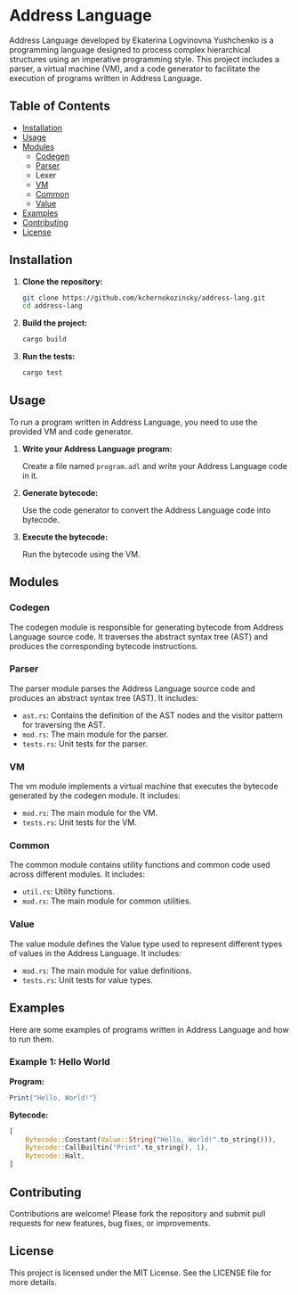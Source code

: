 
# Address Language

Address Language  developed by Ekaterina Logvinovna Yushchenko is a programming language designed to process complex hierarchical structures using an imperative programming style. This project includes a parser, a virtual machine (VM), and a code generator to facilitate the execution of programs written in Address Language.

## Table of Contents

- [Installation](#installation)
- [Usage](#usage)
- [Modules](#modules)
  - [Codegen](#codegen)
  - [Parser](#parser)
  - Lexer
  - [VM](#vm)
  - [Common](#common)
  - [Value](#value)
- [Examples](#examples)
- [Contributing](#contributing)
- [License](#license)

## Installation

1. **Clone the repository:**
   ```sh
   git clone https://github.com/kchernokozinsky/address-lang.git
   cd address-lang
   ```

2. **Build the project:**
   ```sh
   cargo build
   ```

3. **Run the tests:**
   ```sh
   cargo test
   ```

## Usage

To run a program written in Address Language, you need to use the provided VM and code generator.

1. **Write your Address Language program:**

   Create a file named `program.adl` and write your Address Language code in it.

2. **Generate bytecode:**

   Use the code generator to convert the Address Language code into bytecode.

3. **Execute the bytecode:**

   Run the bytecode using the VM.

## Modules

### Codegen

The codegen module is responsible for generating bytecode from Address Language source code. It traverses the abstract syntax tree (AST) and produces the corresponding bytecode instructions.

### Parser

The parser module parses the Address Language source code and produces an abstract syntax tree (AST). It includes:

- `ast.rs`: Contains the definition of the AST nodes and the visitor pattern for traversing the AST.
- `mod.rs`: The main module for the parser.
- `tests.rs`: Unit tests for the parser.

### VM

The vm module implements a virtual machine that executes the bytecode generated by the codegen module. It includes:

- `mod.rs`: The main module for the VM.
- `tests.rs`: Unit tests for the VM.

### Common

The common module contains utility functions and common code used across different modules. It includes:

- `util.rs`: Utility functions.
- `mod.rs`: The main module for common utilities.

### Value

The value module defines the Value type used to represent different types of values in the Address Language. It includes:

- `mod.rs`: The main module for value definitions.
- `tests.rs`: Unit tests for value types.

## Examples

Here are some examples of programs written in Address Language and how to run them.

### Example 1: Hello World

**Program:**

```mathematica
Print{"Hello, World!"}
```

**Bytecode:**

```rust
[
    Bytecode::Constant(Value::String("Hello, World!".to_string())),
    Bytecode::CallBuiltin("Print".to_string(), 1),
    Bytecode::Halt,
]
```

## Contributing

Contributions are welcome! Please fork the repository and submit pull requests for new features, bug fixes, or improvements.

## License

This project is licensed under the MIT License. See the LICENSE file for more details.
